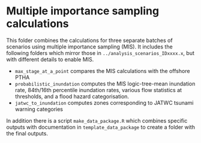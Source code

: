 # Multiple importance sampling calculations

This folder combines the calculations for three separate batches of scenarios
using multiple importance sampling (MIS). It includes the following folders which
mirror those in `../analysis_scenarios_IDxxxx.x`, but with different details to
enable MIS.
* `max_stage_at_a_point` compares the MIS calculations with the offshore PTHA
* `probabilistic_inundation` computes the MIS logic-tree-mean inundation rate, 84th/16th percentile inundation rates, various flow statistics at thresholds, and a flood hazard categorisation.
* `jatwc_to_inundation` computes zones corresponding to JATWC tsunami warning categories  

In addition there is a script `make_data_package.R` which combines specific outputs with documentation in `template_data_package` to create a folder with the final outputs.
